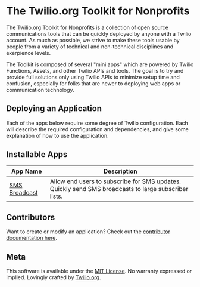 # The Twilio.org Toolkit for Nonprofits

The Twilio.org Toolkit for Nonprofits is a collection of open source communications tools that can be quickly deployed by anyone with a Twilio account. As much as possible, we strive to make these tools usable by people from a variety of technical and non-technical disciplines and exerpience levels.

The Toolkit is composed of several "mini apps" which are powered by Twilio Functions, Assets, and other Twilio APIs and tools. The goal is to try and provide full solutions only using Twilio APIs to minimize setup time and confusion, especially for folks that are newer to deploying web apps or communication technology.

## Deploying an Application

Each of the apps below require some degree of Twilio configuration. Each will describe the required configuration and dependencies, and give some explanation of how to use the application.

## Installable Apps

| App Name | Description |
| --- | --- |
| [SMS Broadcast](docs/broadcast.md) | Allow end users to subscribe for SMS updates. Quickly send SMS broadcasts to large subscriber lists. |

## Contributors

Want to create or modify an application? Check out the [contributor documentation here](docs/contributors.md).

## Meta

This software is available under the [MIT License](LICENSE). No warranty expressed or implied. Lovingly crafted by [Twilio.org](https://www.twilio.org).
